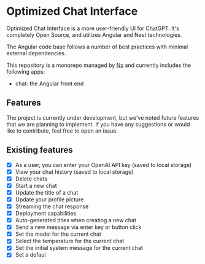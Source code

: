 # Optimized Chat Interface

Optimized Chat Interface is a more user-friendly UI for ChatGPT. It's completely Open Source, and utilizes Angular and Nest technologies.

The Angular code base follows a number of best practices with minimal external dependencies.

This repository is a monorepo managed by [Nx](https://nx.dev) and currently includes the following apps:

- chat: the Angular front end

## Features

The project is currently under development, but we've noted future features that we are planning to implement. If you have any suggestions or would like to contribute, feel free to open an issue.

## Existing features

- [x] As a user, you can enter your OpenAI API key (saved to local storage)
- [x] View your chat history (saved to local storage)
- [x] Delete chats
- [x] Start a new chat
- [x] Update the title of a chat
- [x] Update your profile picture
- [x] Streaming the chat response
- [x] Deployment capabilities
- [x] Auto-generated titles when creating a new chat
- [x] Send a new message via enter key or button click
- [x] Set the model for the current chat
- [x] Select the temperature for the current chat
- [x] Set the initial system message for the current chat
- [x] Set a defaul